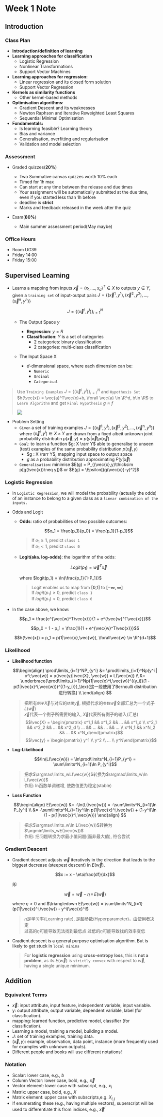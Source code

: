# Week 1 Note

## Introduction

### Class Plan

- **Introduction/definition of learning**
- **Learning approaches for classification**
  - Logistic Regression
  - Nonlinear Transformations
  - Support Vector Machines
- **Learning approaches for regression:**
  - Linear regression and its closed form solution
  - Support Vector Regression
- **Kernels as similarity functions**
  - Other kernel-based methods
- **Optimisation algorithms:**
  - Gradient Descent and its weaknesses
  - Newton Raphson and Iterative Reweighted Least Squares
  - Sequential Minimal Optimisation
- **Fundamentals:**
  - Is learning feasible? Learning theory
  - Bias and variance
  - Generalisation, overfitting and regularisation
  - Validation and model selection

### Assessment

- Graded quizzes(**20%**)
    - Two Summative canvas quizzes worth 10% each
    - Timed for 1h max
    - Can start at any time between the release and due times
    - Your assignment will be automatically submitted at the due time, even if you started less than 1h before
    - deadline is **strict**
    - Marks and feedback released in the week after the quiz 

- Exam(**80%**)
    - Main summer assessment period(May maybe)

### Office Hours

- Room UG39
- Friday 14:00
- Friday 15:00

## Supervised Learning

- Learns a mapping from inputs $\vec{x} = (x_1, ..., x_d)^T \in X$ to outputs $y \in Y$, given a `training set` of input-output pairs $J = \{(\vec{x}^1, y^1), (\vec{x}^2, y^2),...,(\vec{x}^n,y^n)\}$

  $$J = \{(\vec{x}^i,y^i)\}^N_{i = 1}$$

    - The Output Space $y$
      - **Regression**: $y = R$
      - **Classification**: $Y$ is a set of categories
        - 2 categories: binary classification
        - 2 categories: multi-class classification

    - The Input Space X
      - $d$-dimensional space, where each dimension can be:
        - `Numeric`
        - `Ordinal`
        - `Categorical`

> Use `Training Examples` $J = \{(\vec{x}^i,y^i)\}^N_{i = 1}$ and `Hypothesis Set` $h(\vec{x}) = \vec{a}^T\vec{x}+b, \forall \vec{a} \in \R^d, b\in \R$ to `Learn Algorithm` and get `Final Hypothesis` $g \approx f$
>
> ![](./images/Screenshot%202024-04-20%20170805.png)

- Problem Setting
  - `Given` a set of training examples $J = \{(\vec{x}^1, y^1), (\vec{x}^2, y^2),...,(\vec{x}^n,y^n)\}$   
  where $(\vec{x}^i,y^i) \in X \times Y$ are drawn from a fixed albeit unknown joint probability distributin $p(\vec{x},y) = p(y | \vec{x})p(\vec{x})$
  - `Goal`: to learn a function $g: X \rarr Y$ able to generalise to unseen (test) examples of the same probability distribution $p(\vec{x},y)$
    - $g : X \rarr Y$, mapping input space to output space
    - $g$ as a probability distribution approximating $P(y|\vec{x})$
  - `Generalisation`: minimise $E(g) = P_{(\vec{x},y)\thicksim p[g(\vec{x})\neq y]}$ or $E(g) = \Epsilon[(g(\vec{x})-y)^2]$

### Logistic Regression

- In `Logistic Regression`, we will model the probability (actually the odds) of an instance to belong to a given class as a `linear combination of the inputs.`

- Odds and Logit
    - **Odds**: ratio of probabilities of two possible outcomes:

      $$o_1 = \frac{p_1}{p_0} = \frac{p_1}{1-p_1}$$

      > If $o_1 \geq 1$, predict `class 1`  
      > If $o_1 < 1$, predict `class 0`

    - **Logit(aka. log-odds)**: the logarithm of the odds:
    
      $$Logit(p_1) = \vec{w}^T\vec{x}$$  

      where $logit(p_1) = \ln(\frac{p_1}{1-P_1})$
      > Logit enables us to map from **[0,1]** to **[$-\infty,\infty$]**  
      > If $logit(p_1) \geq 0$, predict `class 1`  
      > If $logit(p_1) < 0$, predict `class 0`

- In the case above, we know:

  $$p_1 = \frac{e^{\vec{w}^T\vec{x}}}{1 + e^{\vec{w}^T\vec{x}}}$$

  $$p_0 = 1 - p_1 = \frac{1}{1 + e^{\vec{w}^T\vec{x}}}$$

  $$h(\vec{x}) = p_1 = p(1|\vec{x},\vec{w}), \forall\vec{w} \in \R^{d+1}$$

### Likelihood

- **Likelihood function**

  $$\begin{align}
        \prod\limits_{i=1}^NP_{y^i} &= \prod\limits_{i=1}^Np(y^i | x^i;\vec{w}) = p(\vec{y}|\vec{X}, \vec{w}) = L(\vec{w}) \\
        &= \underbrace{\prod\limits_{i=1}^Np(1|\vec{x}^i,\vec{w})^{(y_i)}(1 - p(1|\vec{x}^i,\vec{w}))^{(1-y_i)}}_\text{这一段使用了Bernoulli distribution进行转换} \\
    \end{align}   
  $$

  > 把所有`例子`$\vec{X}$与对应的`结果`$\vec{y}$, 根据代求的`参数`$\vec{w}$全部汇总为一个式子$L(\vec{w})$  
  > $\vec{x}$代表一个例子所需要的输入, $\vec{X}$代表所有例子的输入(汇总)
  > $$\vec{X} = \begin{pmatrix} x^1_1 && x^1_2 && ... &&  x^1_d \\  x^2_1 && x^2_2 && ... &&  x^2_d \\  ... && ... && ... && ... \\  x^N_1 && x^N_2 && ... &&  x^N_d\end{pmatrix}$$
  > $$\vec{y} = \begin{pmatrix} y^1 \\  y^2 \\  ... \\ y^N\end{pmatrix}$$

- **Log-Likelihood**

  $$\ln(L(\vec{w})) = \ln\prod\limits^N_{i=1}P_{y^i} = \sum\limits^N_{i=1}\ln P_{y^i}$$

  > 把求$\argmax\limits_wL(\vec{w})$转换为$\argmax\limits_w\ln L(\vec{w})$  
  > 作用: ln函数单调递增, 使数值更为稳定(stable)

- **Loss Function**
  
  $$\begin{align}
        E(\vec{w}) &= -\ln(L(\vec{w})) = -\sum\limits^N_{i=1}\ln P_{y^i} \\
        &= -\sum\limits^N_{i=1}y^i\ln p(1|\vec{x}^i,\vec{w}) + (1-y^i)\ln (1 - p(1|\vec{x}^i,\vec{w}))
    \end{align}     
  $$

  > 把求$\argmax\limits_w\ln L(\vec{w})$转换为$\argmin\limits_wE(\vec{w})$  
  > 作用: 把问题转换为求最小值问题(而非最大值), 符合尝试

### Gradient Descent

- Gradient descent adjusts $\vec{w}$ iteratively in the direction that leads to the biggest decrease (steepest descent) in $E(\vec{w})$.

  $$x :=  x - \eta\frac{df}{dx}$$

  即

  $$\vec{w} = \vec{w} - \eta\triangledown E(\vec{w})$$

  where $\eta > 0$ and $\triangledown E(\vec{w}) = \sum\limits^N_{i=1}(p(1|\vec{x}^i,\vec{w}) - y^i)\vec{x}^i$

  > $\eta$是学习率(Learning rate), 是超参数(Hyperparameter)，由使用者决定  
  > 过高的$\eta$可能导致无法找到最低点
  > 过低的$\eta$可能导致找的效率变低

- Gradient descent is a general purpose optimisation algorithm. But is likely to get stuck in `local minima`

  > For **logistic regression** using **cross-entropy loss**, this is **not a problem**, as its $E(\vec{w})$ is `strictly convex` with respect to $\vec{w}$, having a single unique minimum.

## Addition

### Equivalent Terms

- $\vec{x}$: input attribute, input feature, independent variable, input variable.
- y: output attribute, output variable, dependent variable, label (for classification).
- mapping: learned function, predictive model, classifier (for classification).
- Learning a model, training a model, building a model.
- $J$: set of training examples, training data.
- $(\vec{x},y)$: example, observation, data point, instance (more frequently used for examples with unknown outputs).
- Different people and books will use different notations!

### Notation

- Scalar: lower case, e.g., $b$
- Column Vector: lower case, bold, e.g., $\vec{x}$
- Vector element: lower case with subscript, e.g., $x_i$
- Matrix: upper case, bold, e.g., $X$
- Matrix element: upper case with subscripts,e.g. $X_{i,j}$
- If enumerating these (e.g., having multiple vectors), superscript will be used to differentiate this from indices, e.g., $\vec{x}^i$